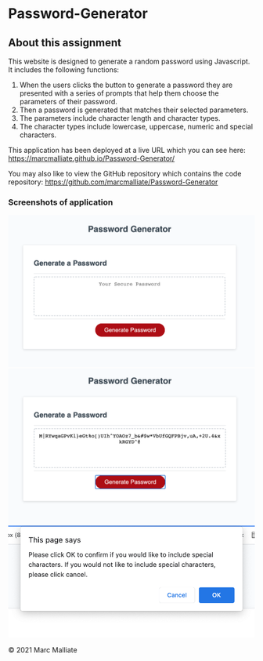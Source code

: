 # Password-Generator



## About this assignment

This website is designed to generate a random password using Javascript. It includes the following functions:
1. When the users clicks the button to generate a password they are presented with a series of prompts that help them choose the parameters of their password.
2. Then a password is generated that matches their selected parameters.
3. The parameters include character length and character types.
4. The character types include lowercase, uppercase, numeric and special characters. 



This application has been deployed at a live URL which you can see here: 
https://marcmalliate.github.io/Password-Generator/



You may also like to view the GitHub repository which contains the code repository: 
https://github.com/marcmalliate/Password-Generator






### Screenshots of application

![screenshot1](assets/screenshots/1.png)
![screenshot2](assets/screenshots/2.png)
![screenshot3](assets/screenshots/3.png)





© 2021 Marc Malliate